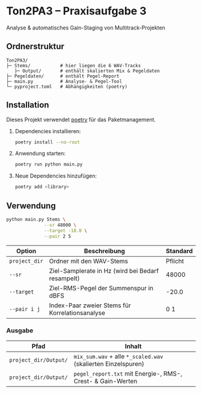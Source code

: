 # Ton2PA3 – Praxisaufgabe 3  
Analyse & automatisches Gain-Staging von Multitrack-Projekten

## Ordnerstruktur

```
Ton2PA3/
├─ Stems/           # hier liegen die 6 WAV-Tracks
   ├─ Output/       # enthält skalierten Mix & Pegeldaten       
├─ Pegeldaten/      # enthält Pegel-Report
├─ main.py          # Analyse- & Pegel-Tool
└─ pyproject.toml   # Abhängigkeiten (poetry)
```

## Installation
Dieses Projekt verwendet [poetry](https://python-poetry.org/) für das Paketmanagement.

1. Dependencies installieren:
   ```bash
   poetry install --no-root
   ```
2. Anwendung starten:
   ```bash
   poetry run python main.py
   ```
3. Neue Dependencies hinzufügen:
   ```bash
   poetry add <library>
   ```

## Verwendung

```bash
python main.py Stems \
              --sr 48000 \
              --target -18.0 \
              --pair 2 5
```

| Option        | Beschreibung                                          | Standard |
|---------------|-------------------------------------------------------|----------|
| `project_dir` | Ordner mit den WAV-Stems                              | Pflicht  |
| `--sr`        | Ziel-Samplerate in Hz (wird bei Bedarf resampelt)     | 48000    |
| `--target`    | Ziel-RMS-Pegel der Summenspur in dBFS                 | -20.0    |
| `--pair i j`  | Index-Paar zweier Stems für Korrelationsanalyse       | 0 1      |

### Ausgabe

| Pfad                  | Inhalt                                                          |
|-----------------------|-----------------------------------------------------------------|
| `project_dir/Output/` | `mix_sum.wav` + alle `*_scaled.wav` (skalierten Einzelspuren)   |
| `project_dir/Output/` | `pegel_report.txt` mit Energie-, RMS-, Crest- & Gain-Werten     |




